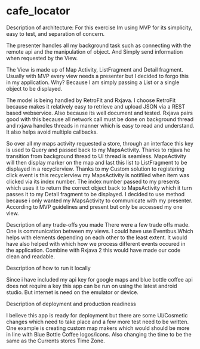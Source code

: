 # cafe_locator
Description of architecture:
For this exercise Im using MVP for its simplicity, easy to test, and separation of concern. 

The presenter handles all my background task such as connecting with the remote api and the manipulation of object. And Simply send information when requested by the View.

The View is made up of Map Activity, ListFragment and Detail fragment. Usually with MVP every view needs a presenter but I decided to forgo this in my application. Why? Because I am simply passing a List or a single object to be displayed. 

The model is being handled by RetroFit and Rxjava. I choose RetroFit because makes it relatively easy to retrieve and upload JSON via a REST based webservice. Also because its well document and tested.  Rxjava pairs good with this because all network call must be done on background  thread and rxjava handles threads in manner which is easy to read and understand. It also helps avoid multiple callbacks.

So over all my maps activity requested a store, through an interface this key is used to Query and passed back to my MapsActivity.  Thanks to rxjava he transition from background thread to UI thread is seamless. MapsActivity will then display marker on the map and last this list to ListFragment to be displayed in a recyclerview. Thanks to my Custom solution to registering click event is this recyclerview my MapsActivity is notifiled when item was clicked via its index number. The index number passed to my presents which uses it to return the correct object back to MapsActivity which it turn passes it to my Detail fragment to be displayed.  I decided to use method because i only wanted my MapsActivity to communicate with my presenter. According to MVP guidelines and present but only be accessed my one view.


Description of any trade-offs you made
There were a few trade offs made. One is communication between my views. I could have use Eventbus.Which helps with elements depending on each other to the least extent.  It would have also helped with which how we process different events occured in the application. Combine with Rxjava 2 this would have made our code clean and readable. 



Description of how to run it locally

Since i have included my api key for google maps and blue bottle coffee api does not require a key this app can be run on using the latest android studio. But internet is need on the emulator or device. 



Description of deployment and production readiness


I believe this app  is ready for deployment but there are some UI/Cosmetic changes which need to take place and a few more test need to be written. One example is creating custom map makers which would should be more in line with Blue Bottle Coffee logos/icons. Also changing the time to be the same as the Currents stores Time Zone.









